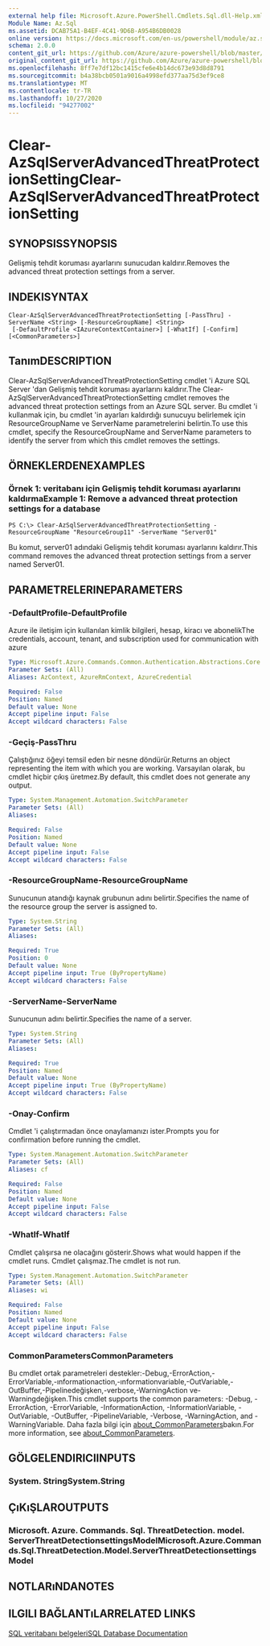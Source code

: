 ```yaml
---
external help file: Microsoft.Azure.PowerShell.Cmdlets.Sql.dll-Help.xml
Module Name: Az.Sql
ms.assetid: DCAB75A1-B4EF-4C41-9D6B-A954B6DB0028
online version: https://docs.microsoft.com/en-us/powershell/module/az.sql/Clear-AzSqlServerAdvancedThreatProtectionSetting
schema: 2.0.0
content_git_url: https://github.com/Azure/azure-powershell/blob/master/src/Sql/Sql/help/Clear-AzSqlServerAdvancedThreatProtectionSetting.md
original_content_git_url: https://github.com/Azure/azure-powershell/blob/master/src/Sql/Sql/help/Clear-AzSqlServerAdvancedThreatProtectionSetting.md
ms.openlocfilehash: 8ff7e7df12bc1415cfe6e4b14dc673e93d8d8791
ms.sourcegitcommit: b4a38bcb0501a9016a4998efd377aa75d3ef9ce8
ms.translationtype: MT
ms.contentlocale: tr-TR
ms.lasthandoff: 10/27/2020
ms.locfileid: "94277002"
---
```

# <span data-ttu-id="cfe79-101">Clear-AzSqlServerAdvancedThreatProtectionSetting</span><span class="sxs-lookup"><span data-stu-id="cfe79-101">Clear-AzSqlServerAdvancedThreatProtectionSetting</span></span>

## <span data-ttu-id="cfe79-102">SYNOPSIS</span><span class="sxs-lookup"><span data-stu-id="cfe79-102">SYNOPSIS</span></span>
<span data-ttu-id="cfe79-103">Gelişmiş tehdit koruması ayarlarını sunucudan kaldırır.</span><span class="sxs-lookup"><span data-stu-id="cfe79-103">Removes the advanced threat protection settings from a server.</span></span>

## <span data-ttu-id="cfe79-104">INDEKI</span><span class="sxs-lookup"><span data-stu-id="cfe79-104">SYNTAX</span></span>

```
Clear-AzSqlServerAdvancedThreatProtectionSetting [-PassThru] -ServerName <String> [-ResourceGroupName] <String>
 [-DefaultProfile <IAzureContextContainer>] [-WhatIf] [-Confirm] [<CommonParameters>]
```

## <span data-ttu-id="cfe79-105">Tanım</span><span class="sxs-lookup"><span data-stu-id="cfe79-105">DESCRIPTION</span></span>
<span data-ttu-id="cfe79-106">Clear-AzSqlServerAdvancedThreatProtectionSetting cmdlet 'i Azure SQL Server 'dan Gelişmiş tehdit koruması ayarlarını kaldırır.</span><span class="sxs-lookup"><span data-stu-id="cfe79-106">The Clear-AzSqlServerAdvancedThreatProtectionSetting cmdlet removes the advanced threat protection settings from an Azure SQL server.</span></span>
<span data-ttu-id="cfe79-107">Bu cmdlet 'i kullanmak için, bu cmdlet 'in ayarları kaldırdığı sunucuyu belirlemek için ResourceGroupName ve ServerName parametrelerini belirtin.</span><span class="sxs-lookup"><span data-stu-id="cfe79-107">To use this cmdlet, specify the ResourceGroupName and ServerName parameters to identify the server from which this cmdlet removes the settings.</span></span>

## <span data-ttu-id="cfe79-108">ÖRNEKLERDEN</span><span class="sxs-lookup"><span data-stu-id="cfe79-108">EXAMPLES</span></span>

### <span data-ttu-id="cfe79-109">Örnek 1: veritabanı için Gelişmiş tehdit koruması ayarlarını kaldırma</span><span class="sxs-lookup"><span data-stu-id="cfe79-109">Example 1: Remove a advanced threat protection settings for a database</span></span>
```
PS C:\> Clear-AzSqlServerAdvancedThreatProtectionSetting -ResourceGroupName "ResourceGroup11" -ServerName "Server01"
```

<span data-ttu-id="cfe79-110">Bu komut, server01 adındaki Gelişmiş tehdit koruması ayarlarını kaldırır.</span><span class="sxs-lookup"><span data-stu-id="cfe79-110">This command removes the advanced threat protection settings from a server named Server01.</span></span>

## <span data-ttu-id="cfe79-111">PARAMETRELERINE</span><span class="sxs-lookup"><span data-stu-id="cfe79-111">PARAMETERS</span></span>

### <span data-ttu-id="cfe79-112">-DefaultProfile</span><span class="sxs-lookup"><span data-stu-id="cfe79-112">-DefaultProfile</span></span>
<span data-ttu-id="cfe79-113">Azure ile iletişim için kullanılan kimlik bilgileri, hesap, kiracı ve abonelik</span><span class="sxs-lookup"><span data-stu-id="cfe79-113">The credentials, account, tenant, and subscription used for communication with azure</span></span>

```yaml
Type: Microsoft.Azure.Commands.Common.Authentication.Abstractions.Core.IAzureContextContainer
Parameter Sets: (All)
Aliases: AzContext, AzureRmContext, AzureCredential

Required: False
Position: Named
Default value: None
Accept pipeline input: False
Accept wildcard characters: False
```

### <span data-ttu-id="cfe79-114">-Geçiş</span><span class="sxs-lookup"><span data-stu-id="cfe79-114">-PassThru</span></span>
<span data-ttu-id="cfe79-115">Çalıştığınız öğeyi temsil eden bir nesne döndürür.</span><span class="sxs-lookup"><span data-stu-id="cfe79-115">Returns an object representing the item with which you are working.</span></span>
<span data-ttu-id="cfe79-116">Varsayılan olarak, bu cmdlet hiçbir çıkış üretmez.</span><span class="sxs-lookup"><span data-stu-id="cfe79-116">By default, this cmdlet does not generate any output.</span></span>

```yaml
Type: System.Management.Automation.SwitchParameter
Parameter Sets: (All)
Aliases:

Required: False
Position: Named
Default value: None
Accept pipeline input: False
Accept wildcard characters: False
```

### <span data-ttu-id="cfe79-117">-ResourceGroupName</span><span class="sxs-lookup"><span data-stu-id="cfe79-117">-ResourceGroupName</span></span>
<span data-ttu-id="cfe79-118">Sunucunun atandığı kaynak grubunun adını belirtir.</span><span class="sxs-lookup"><span data-stu-id="cfe79-118">Specifies the name of the resource group the server is assigned to.</span></span>

```yaml
Type: System.String
Parameter Sets: (All)
Aliases:

Required: True
Position: 0
Default value: None
Accept pipeline input: True (ByPropertyName)
Accept wildcard characters: False
```

### <span data-ttu-id="cfe79-119">-ServerName</span><span class="sxs-lookup"><span data-stu-id="cfe79-119">-ServerName</span></span>
<span data-ttu-id="cfe79-120">Sunucunun adını belirtir.</span><span class="sxs-lookup"><span data-stu-id="cfe79-120">Specifies the name of a server.</span></span>

```yaml
Type: System.String
Parameter Sets: (All)
Aliases:

Required: True
Position: Named
Default value: None
Accept pipeline input: True (ByPropertyName)
Accept wildcard characters: False
```

### <span data-ttu-id="cfe79-121">-Onay</span><span class="sxs-lookup"><span data-stu-id="cfe79-121">-Confirm</span></span>
<span data-ttu-id="cfe79-122">Cmdlet 'i çalıştırmadan önce onaylamanızı ister.</span><span class="sxs-lookup"><span data-stu-id="cfe79-122">Prompts you for confirmation before running the cmdlet.</span></span>

```yaml
Type: System.Management.Automation.SwitchParameter
Parameter Sets: (All)
Aliases: cf

Required: False
Position: Named
Default value: None
Accept pipeline input: False
Accept wildcard characters: False
```

### <span data-ttu-id="cfe79-123">-WhatIf</span><span class="sxs-lookup"><span data-stu-id="cfe79-123">-WhatIf</span></span>
<span data-ttu-id="cfe79-124">Cmdlet çalışırsa ne olacağını gösterir.</span><span class="sxs-lookup"><span data-stu-id="cfe79-124">Shows what would happen if the cmdlet runs.</span></span>
<span data-ttu-id="cfe79-125">Cmdlet çalışmaz.</span><span class="sxs-lookup"><span data-stu-id="cfe79-125">The cmdlet is not run.</span></span>

```yaml
Type: System.Management.Automation.SwitchParameter
Parameter Sets: (All)
Aliases: wi

Required: False
Position: Named
Default value: None
Accept pipeline input: False
Accept wildcard characters: False
```

### <span data-ttu-id="cfe79-126">CommonParameters</span><span class="sxs-lookup"><span data-stu-id="cfe79-126">CommonParameters</span></span>
<span data-ttu-id="cfe79-127">Bu cmdlet ortak parametreleri destekler:-Debug,-ErrorAction,-ErrorVariable,-ınformationaction,-ınformationvariable,-OutVariable,-OutBuffer,-Pipelinedeğişken,-verbose,-WarningAction ve-Warningdeğişken.</span><span class="sxs-lookup"><span data-stu-id="cfe79-127">This cmdlet supports the common parameters: -Debug, -ErrorAction, -ErrorVariable, -InformationAction, -InformationVariable, -OutVariable, -OutBuffer, -PipelineVariable, -Verbose, -WarningAction, and -WarningVariable.</span></span> <span data-ttu-id="cfe79-128">Daha fazla bilgi için [about_CommonParameters](http://go.microsoft.com/fwlink/?LinkID=113216)bakın.</span><span class="sxs-lookup"><span data-stu-id="cfe79-128">For more information, see [about_CommonParameters](http://go.microsoft.com/fwlink/?LinkID=113216).</span></span>

## <span data-ttu-id="cfe79-129">GÖLGELENDIRICI</span><span class="sxs-lookup"><span data-stu-id="cfe79-129">INPUTS</span></span>

### <span data-ttu-id="cfe79-130">System. String</span><span class="sxs-lookup"><span data-stu-id="cfe79-130">System.String</span></span>

## <span data-ttu-id="cfe79-131">ÇıKıŞLAR</span><span class="sxs-lookup"><span data-stu-id="cfe79-131">OUTPUTS</span></span>

### <span data-ttu-id="cfe79-132">Microsoft. Azure. Commands. Sql. ThreatDetection. model. ServerThreatDetectionsettingsModel</span><span class="sxs-lookup"><span data-stu-id="cfe79-132">Microsoft.Azure.Commands.Sql.ThreatDetection.Model.ServerThreatDetectionsettingsModel</span></span>

## <span data-ttu-id="cfe79-133">NOTLARıNDA</span><span class="sxs-lookup"><span data-stu-id="cfe79-133">NOTES</span></span>

## <span data-ttu-id="cfe79-134">ILGILI BAĞLANTıLAR</span><span class="sxs-lookup"><span data-stu-id="cfe79-134">RELATED LINKS</span></span>

[<span data-ttu-id="cfe79-135">SQL veritabanı belgeleri</span><span class="sxs-lookup"><span data-stu-id="cfe79-135">SQL Database Documentation</span></span>](https://docs.microsoft.com/azure/sql-database/)

